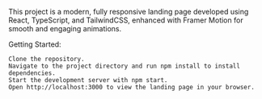 This project is a modern, fully responsive landing page developed using React, TypeScript, and TailwindCSS, enhanced with Framer Motion for smooth and engaging animations.

Getting Started:

    Clone the repository.
    Navigate to the project directory and run npm install to install dependencies.
    Start the development server with npm start.
    Open http://localhost:3000 to view the landing page in your browser.
